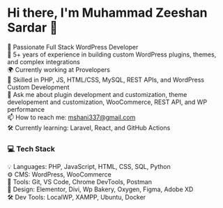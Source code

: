 # Hi there, I'm Muhammad Zeeshan Sardar 👋

🎯 Passionate Full Stack WordPress Developer  
🚀 5+ years of experience in building custom WordPress plugins, themes, and complex integrations  
🌍 Currently working at Provelopers  
🔧 Skilled in PHP, JS, HTML/CSS, MySQL, REST APIs, and WordPress Custom Development  
💬 Ask me about plugin development and customization, theme developement and customization, WooCommerce, REST API, and WP performance  
📫 How to reach me: mshani337@gmail.com  
🛠️ Currently learning: Laravel, React, and GitHub Actions


### 💻 Tech Stack

💡 Languages: PHP, JavaScript, HTML, CSS, SQL, Python  
⚙️ CMS: WordPress, WooCommerce  
🔧 Tools: Git, VS Code, Chrome DevTools, Postman  
🎨 Design: Elementor, Divi, Wp Bakery, Oxygen, Figma, Adobe XD  
🛠️ Dev Tools: LocalWP, XAMPP, Ubuntu, Docker 

